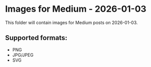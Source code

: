 # Images for Medium - 2026-01-03

This folder will contain images for Medium posts on 2026-01-03.

## Supported formats:
- PNG
- JPG/JPEG
- SVG

